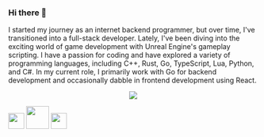### Hi there 👋
I started my journey as an internet backend programmer, but over time, I've transitioned into a full-stack developer. Lately, I've been diving into the exciting world of game development with Unreal Engine's gameplay scripting. I have a passion for coding and have explored a variety of programming languages, including C++, Rust, Go, TypeScript, Lua, Python, and C#. In my current role, I primarily work with Go for backend development and occasionally dabble in frontend development using React.
<div align="center"> <img src="https://github-readme-stats.vercel.app/api/top-langs/?username=Keeyuu&hide_title=true&hide_border=true&layout=compact&langs_count=6&text_color=000&icon_color=fff&bg_color=0,52fa5a,4dfcff,c64dff&theme=graywhite" /> </div>

<span >  <img height="32" width="32" src="https://cdn.jsdelivr.net/npm/simple-icons@v9/icons/cplusplus.svg" /> <img height="46" width="46" src="https://cdn.jsdelivr.net/npm/simple-icons@v9/icons/go.svg" /> <img height="32" width="32" src="https://cdn.jsdelivr.net/npm/simple-icons@v9/icons/rust.svg" /> </span>
